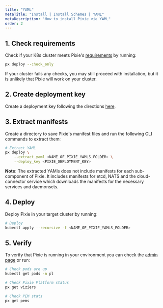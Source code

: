 ```yaml
---
title: "YAML"
metaTitle: "Install | Install Schemes | YAML"
metaDescription: "How to install Pixie via YAML"
order: 2
---
```


## 1. Check requirements

Check if your K8s cluster meets Pixie's [requirements](/installing-pixie/requirements) by running:

```bash
px deploy --check_only
```

If your cluster fails any checks, you may still proceed with installation, but it is unlikely that Pixie will work on your cluster.

## 2. Create deployment key

Create a deployment key following the directions [here](/reference/admin/deploy-keys/#create-a-deploy-key).

## 3. Extract manifests

Create a directory to save Pixie's manifest files and run the following CLI commands to extract them:

``` bash
# Extract YAML
px deploy \
    --extract_yaml <NAME_OF_PIXIE_YAMLS_FOLDER> \
    --deploy_key <PIXIE_DEPLOYMENT_KEY>
```

**Note:** The extracted YAMls does not include manifests for each sub-component of Pixie. It includes manifests for etcd, NATS and the cloud-connector service which downloads the manifests for the necessary services and daemonsets.

## 4. Deploy

Deploy Pixie in your target cluster by running:

``` bash
# Deploy
kubectl apply --recursive -f <NAME_OF_PIXIE_YAMLS_FOLDER>
```

## 5. Verify

To verify that Pixie is running in your environment you can check the [admin page](https://work.withpixie.ai/admin) or run:

``` bash
# Check pods are up
kubectl get pods -n pl

# Check Pixie Platform status
px get viziers

# Check PEM stats
px get pems
```
